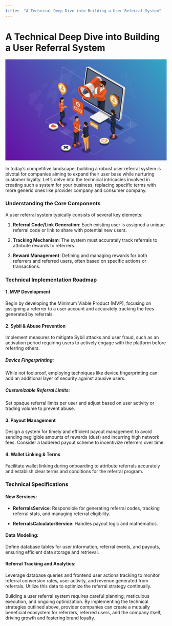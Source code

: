 ```yaml
---
title:  "A Technical Deep Dive into Building a User Referral System"
---
```


# A Technical Deep Dive into Building a User Referral System

![referrals](/assets/Referrals.jpeg)

In today’s competitive landscape, building a robust user referral system is pivotal for companies aiming to expand their user base while nurturing customer loyalty. Let’s delve into the technical intricacies involved in creating such a system for your business, replacing specific terms with more generic ones like provider company and consumer company.

### Understanding the Core Components

A user referral system typically consists of several key elements:

1. **Referral Code/Link Generation**: Each existing user is assigned a unique referral code or link to share with potential new users.

2. **Tracking Mechanism**: The system must accurately track referrals to attribute rewards to referrers.

3. **Reward Management**: Defining and managing rewards for both referrers and referred users, often based on specific actions or transactions.

### Technical Implementation Roadmap

#### 1. MVP Development

Begin by developing the Minimum Viable Product (MVP), focusing on assigning a referrer to a user account and accurately tracking the fees generated by referrals.

#### 2. Sybil & Abuse Prevention

Implement measures to mitigate Sybil attacks and user fraud, such as an activation period requiring users to actively engage with the platform before referring others.

##### Device Fingerprinting:
While not foolproof, employing techniques like device fingerprinting can add an additional layer of security against abusive users.

##### Customizable Referral Limits:
Set opaque referral limits per user and adjust based on user activity or trading volume to prevent abuse.

#### 3. Payout Management

Design a system for timely and efficient payout management to avoid sending negligible amounts of rewards (dust) and incurring high network fees. Consider a laddered payout scheme to incentivize referrers over time.

#### 4. Wallet Linking & Terms

Facilitate wallet linking during onboarding to attribute referrals accurately and establish clear terms and conditions for the referral program.

### Technical Specifications

#### New Services:

- **ReferralsService**: Responsible for generating referral codes, tracking referral stats, and managing referral eligibility.
  
- **ReferralsCalculatorService**: Handles payout logic and mathematics.

#### Data Modeling:

Define database tables for user information, referral events, and payouts, ensuring efficient data storage and retrieval.

#### Referral Tracking and Analytics:

Leverage database queries and frontend user actions tracking to monitor referral conversion rates, user activity, and revenue generated from referrals. Utilize this data to optimize the referral strategy continually.

Building a user referral system requires careful planning, meticulous execution, and ongoing optimization. By implementing the technical strategies outlined above, provider companies can create a mutually beneficial ecosystem for referrers, referred users, and the company itself, driving growth and fostering brand loyalty.
